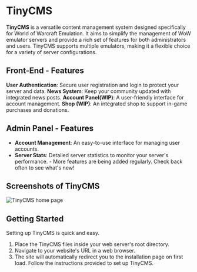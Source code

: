 # TinyCMS
**TinyCMS** is a versatile content management system designed specifically for World of Warcraft Emulation. It aims to simplify the management of WoW emulator servers and provide a rich set of features for both administrators and users. TinyCMS supports multiple emulators, making it a flexible choice for a variety of server configurations.

## Front-End - Features

**User Authentication**: Secure user registration and login to protect your server and data. 
**News System**: Keep your community updated with integrated news posts. 
**Account Panel(WIP)**: A user-friendly interface for account management. 
**Shop (WIP)**: An integrated shop to support in-game purchases and donations.

## Admin Panel  - Features
-  **Account Management**: An easy-to-use interface for managing user accounts.
-   **Server Stats**: Detailed server statistics to monitor your server's performance. - More features are being added regularly. Check back often to see what's new!

## Screenshots of TinyCMS
![TinyCMS home page](https://cdn.discordapp.com/attachments/1090276506758025278/1112789142972137632/image.png)

## Getting Started
Setting up TinyCMS is quick and easy. 

1. Place the TinyCMS files inside your web server's root directory. 
2. Navigate to your website's URL in a web browser. 
33. The site will automatically redirect you to the installation page on first load. Follow the instructions provided to set up TinyCMS.
